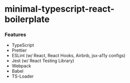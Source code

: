 # minimal-typescript-react-boilerplate

### Features

- TypeScript
- Prettier
- ESLint (w/ React, React Hooks, Airbnb, jsx-a11y configs)
- Jest (w/ React Testing Library)
- Webpack
- Babel
- TS-Loader
